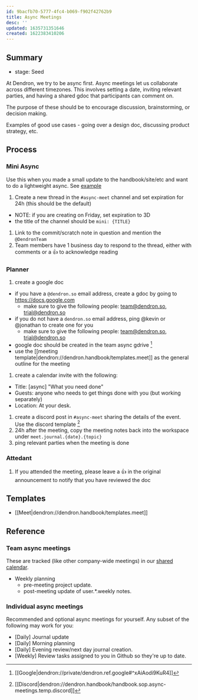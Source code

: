```yaml
---
id: 9bacfb70-5777-4fc4-b069-f902f42762b9
title: Async Meetings
desc: ''
updated: 1635731351646
created: 1622383410206
---
```



## Summary
- stage: Seed

At Dendron, we try to be async first. Async meetings let us collaborate across different timezones. This involves setting a date, inviting relevant parties, and having a shared gdoc that participants can comment on.

The purpose of these should be to encourage discussion, brainstorming, or decision making.

Examples of good use cases - going over a design doc, discussing product strategy, etc.


## Process

### Mini Async

Use this when you made a small update to the handbook/site/etc and want to do a lightweight async. See [example](https://github.com/dendronhq/handbook/commit/58aa4d75c1d5275c01e628dd77e24a99a216748f#)

1. Create a new thread in the `#async-meet` channel and set expiration for 24h (this should be the default)
  - NOTE: if you are creating on Friday, set expiration to 3D
  - the title of the channel should be `mini: {TITLE}`
1. Link to the commit/scratch note in question and mention the `@DendronTeam`
1. Team members have 1 business day to respond to the thread, either with comments or a 👍 to acknowledge reading

### Planner
1. create a google doc
  - if you have a `@dendron.so` email address, create a gdoc by going to https://docs.google.com 
    - make sure to give the following people: team@dendron.so, trial@dendron.so
  - if you do not have a `dendron.so` email address, ping @kevin or @jonathan to create one for you
    - make sure to give the following people: team@dendron.so, trial@dendron.so
  - google doc should be created in the team async gdrive [^async]
  - use the [[meeting template|dendron://dendron.handbook/templates.meet]] as the general outline for the meeting
1. create a calendar invite with the following:
  - Title: [async] "What you need done"
  - Guests: anyone who needs to get things done with you (but working separately)
  - Location: At your desk.
1. create a discord post in `#async-meet` sharing the details of the event. Use the discord template [^discord]
1. 24h after the meeting, copy the meeting notes back into the workspace under `meet.journal.{date}.{topic}`
1. ping relevant parties when the meeting is done

### Attedant
1. If you attended the meeting, please leave a 👍 in the original announcement to notify that you have reviewed the doc

## Templates
- [[Meet|dendron://dendron.handbook/templates.meet]]

## Reference

### Team async meetings

These are tracked (like other company-wide meetings) in our [shared calendar](https://calendar.google.com/calendar/embed?src=c_hdk7vjft9ch2meqqk6mfq5a2v8%40group.calendar.google.com&ctz=Asia%2FKolkata).

- Weekly planning
  - pre-meeting project update.
  - post-meeting update of user.\*.weekly notes.

### Individual async meetings
Recommended and optional async meetings for yourself. Any subset of the following may work for you:
- [Daily] Journal update
- [Daily] Morning planning
- [Daily] Evening review/next day journal creation.
- [Weekly] Review tasks assigned to you in Github so they're up to date.


[^discord]: [[Discord|dendron://dendron.handbook/handbook.sop.async-meetings.temp.discord]]
[^async]: [[Google|dendron://private/dendron.ref.google#^xAiAodi9KuR4]]
